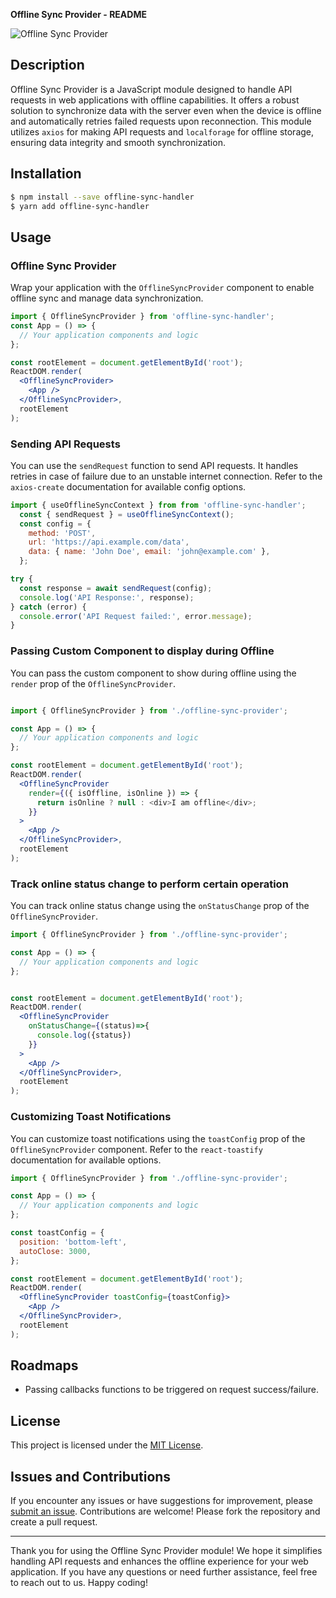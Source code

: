 **Offline Sync Provider - README**

![Offline Sync Provider](https://static.thenounproject.com/png/27953-200.png)

## Description

Offline Sync Provider is a JavaScript module designed to handle API requests in web applications with offline capabilities. It offers a robust solution to synchronize data with the server even when the device is offline and automatically retries failed requests upon reconnection. This module utilizes `axios` for making API requests and `localforage` for offline storage, ensuring data integrity and smooth synchronization.

## Installation

```bash
$ npm install --save offline-sync-handler
$ yarn add offline-sync-handler
```

## Usage

### Offline Sync Provider

Wrap your application with the `OfflineSyncProvider` component to enable offline sync and manage data synchronization.

```jsx
import { OfflineSyncProvider } from 'offline-sync-handler';
const App = () => {
  // Your application components and logic
};

const rootElement = document.getElementById('root');
ReactDOM.render(
  <OfflineSyncProvider>
    <App />
  </OfflineSyncProvider>,
  rootElement
);
```

### Sending API Requests

You can use the `sendRequest` function to send API requests. It handles retries in case of failure due to an unstable internet connection.
Refer to the `axios-create` documentation for available config options.

```javascript
import { useOfflineSyncContext } from from 'offline-sync-handler';
  const { sendRequest } = useOfflineSyncContext();
  const config = {
    method: 'POST',
    url: 'https://api.example.com/data',
    data: { name: 'John Doe', email: 'john@example.com' },
  };

try {
  const response = await sendRequest(config);
  console.log('API Response:', response);
} catch (error) {
  console.error('API Request failed:', error.message);
}

```

### Passing Custom Component to display during Offline

You can pass the custom component to show during offline using the `render` prop of the `OfflineSyncProvider`.

```jsx

import { OfflineSyncProvider } from './offline-sync-provider';

const App = () => {
  // Your application components and logic
};

const rootElement = document.getElementById('root');
ReactDOM.render(
  <OfflineSyncProvider
    render={({ isOffline, isOnline }) => {
      return isOnline ? null : <div>I am offline</div>;
    }}
  >
    <App />
  </OfflineSyncProvider>,
  rootElement
);
```


### Track online status change to perform certain operation

You can track online status change using the `onStatusChange` prop of the `OfflineSyncProvider`.

```jsx
import { OfflineSyncProvider } from './offline-sync-provider';

const App = () => {
  // Your application components and logic
};


const rootElement = document.getElementById('root');
ReactDOM.render(
  <OfflineSyncProvider
    onStatusChange={(status)=>{
      console.log({status})
    }}
  >
    <App />
  </OfflineSyncProvider>,
  rootElement
);
```

### Customizing Toast Notifications

You can customize toast notifications using the `toastConfig` prop of the `OfflineSyncProvider` component. Refer to the `react-toastify` documentation for available options.

```jsx
import { OfflineSyncProvider } from './offline-sync-provider';

const App = () => {
  // Your application components and logic
};

const toastConfig = {
  position: 'bottom-left',
  autoClose: 3000,
};

const rootElement = document.getElementById('root');
ReactDOM.render(
  <OfflineSyncProvider toastConfig={toastConfig}>
    <App />
  </OfflineSyncProvider>,
  rootElement
);
```

## Roadmaps

 * Passing callbacks functions to be triggered on request success/failure.

## License

This project is licensed under the [MIT License](https://opensource.org/licenses/MIT).

## Issues and Contributions

If you encounter any issues or have suggestions for improvement, please [submit an issue](https://github.com/example/offline-sync-provider/issues). Contributions are welcome! Please fork the repository and create a pull request.

---

Thank you for using the Offline Sync Provider module! We hope it simplifies handling API requests and enhances the offline experience for your web application. If you have any questions or need further assistance, feel free to reach out to us. Happy coding!
